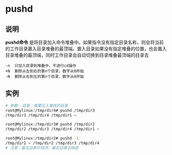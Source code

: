 # pushd

## 说明

**pushd命令** 是将目录加入命令堆叠中。如果指令没有指定目录名称，则会将当前的工作目录置入目录堆叠的最顶端。置入目录如果没有指定堆叠的位置，也会置入目录堆叠的最顶端，同时工作目录会自动切换到目录堆叠最顶端的目录去



```info
-n  只加入目录到堆叠中，不进行cd操作
+N  删除从左到右的第n个目录，数字从0开始
-N  删除从右到左的第n个目录，数字从0开始
```


## 实例

```sh
# 参数--目录：需要压入堆栈的目录
root@Mylinux:/tmp/dir4# pushd /tmp/dir3
/tmp/dir3 /tmp/dir4 /tmp/dir1 ~

root@Mylinux:/tmp/dir3# pushd /tmp/dir2
/tmp/dir2 /tmp/dir3 /tmp/dir4 /tmp/dir1 ~

root@Mylinux:/tmp/dir2# pushd -1
/tmp/dir1 ~ /tmp/dir2 /tmp/dir3 /tmp/dir4
# 注意：最左边表示栈顶，最右边表示栈底
```
